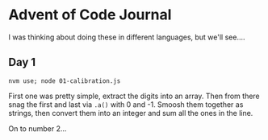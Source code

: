 # Advent of Code Journal


I was thinking about doing these in different languages, but we'll see....


## Day 1
`nvm use; node 01-calibration.js`

First one was pretty simple, extract the digits into an array. Then from there snag the first and last via `.a()` with 0 and -1. Smoosh them together as strings, then convert them into an integer and sum all the ones in the line.

On to number 2...
